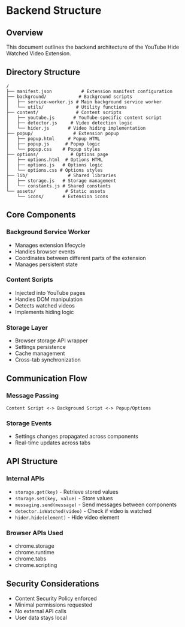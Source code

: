 # Backend Structure

## Overview
This document outlines the backend architecture of the YouTube Hide Watched Video Extension.

## Directory Structure
```
/
├── manifest.json           # Extension manifest configuration
├── background/            # Background scripts
│   ├── service-worker.js # Main background service worker
│   └── utils/            # Utility functions
├── content/              # Content scripts
│   ├── youtube.js       # YouTube-specific content script
│   ├── detector.js     # Video detection logic
│   └── hider.js       # Video hiding implementation
├── popup/               # Extension popup
│   ├── popup.html     # Popup HTML
│   ├── popup.js      # Popup logic
│   └── popup.css    # Popup styles
├── options/            # Options page
│   ├── options.html  # Options HTML
│   ├── options.js   # Options logic
│   └── options.css # Options styles
├── lib/               # Shared libraries
│   ├── storage.js   # Storage management
│   └── constants.js # Shared constants
└── assets/           # Static assets
    └── icons/       # Extension icons
```

## Core Components

### Background Service Worker
- Manages extension lifecycle
- Handles browser events
- Coordinates between different parts of the extension
- Manages persistent state

### Content Scripts
- Injected into YouTube pages
- Handles DOM manipulation
- Detects watched videos
- Implements hiding logic

### Storage Layer
- Browser storage API wrapper
- Settings persistence
- Cache management
- Cross-tab synchronization

## Communication Flow

### Message Passing
```
Content Script <-> Background Script <-> Popup/Options
```

### Storage Events
- Settings changes propagated across components
- Real-time updates across tabs

## API Structure

### Internal APIs
- `storage.get(key)` - Retrieve stored values
- `storage.set(key, value)` - Store values
- `messaging.send(message)` - Send messages between components
- `detector.isWatched(video)` - Check if video is watched
- `hider.hide(element)` - Hide video element

### Browser APIs Used
- chrome.storage
- chrome.runtime
- chrome.tabs
- chrome.scripting

## Security Considerations
- Content Security Policy enforced
- Minimal permissions requested
- No external API calls
- User data stays local